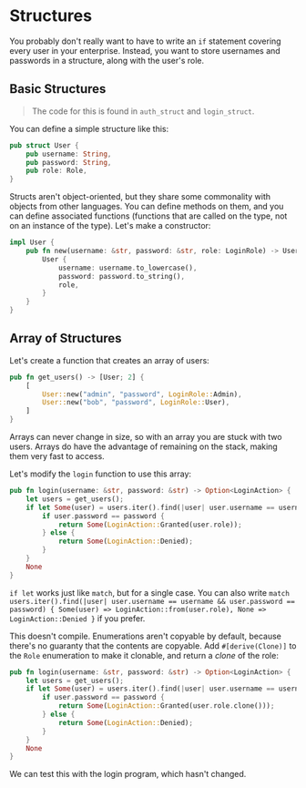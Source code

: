 # Structures

You probably don't really want to have to write an `if` statement covering every user in your enterprise. Instead, you want to store usernames and passwords in a structure, along with the user's role.

## Basic Structures

> The code for this is found in `auth_struct` and `login_struct`.

You can define a simple structure like this:

```rust
pub struct User {
    pub username: String,
    pub password: String,
    pub role: Role,
}
```

Structs aren't object-oriented, but they share some commonality with objects from other languages. You can define methods on them, and you can define associated functions (functions that are called on the type, not on an instance of the type). Let's make a constructor:

```rust
impl User {
    pub fn new(username: &str, password: &str, role: LoginRole) -> User {
        User {
            username: username.to_lowercase(),
            password: password.to_string(),
            role,
        }
    }
}
```

## Array of Structures

Let's create a function that creates an array of users:

```rust
pub fn get_users() -> [User; 2] {
    [
        User::new("admin", "password", LoginRole::Admin),
        User::new("bob", "password", LoginRole::User),
    ]
}
```

Arrays can never change in size, so with an array you are stuck with two users. Arrays do have the advantage of remaining on the stack, making them very fast to access.

Let's modify the `login` function to use this array:

```rust
pub fn login(username: &str, password: &str) -> Option<LoginAction> {
    let users = get_users();
    if let Some(user) = users.iter().find(|user| user.username == username) {
        if user.password == password {
            return Some(LoginAction::Granted(user.role));
        } else {
            return Some(LoginAction::Denied);
        }
    }
    None
}
```

`if let` works just like `match`, but for a single case. You can also write `match users.iter().find(|user| user.username == username && user.password == password) { Some(user) => LoginAction::from(user.role), None => LoginAction::Denied }` if you prefer.

This doesn't compile. Enumerations aren't copyable by default, because there's no guaranty that the contents are copyable. Add `#[derive(Clone)]` to the `Role` enumeration to make it clonable, and return a *clone* of the role:

```rust
pub fn login(username: &str, password: &str) -> Option<LoginAction> {
    let users = get_users();
    if let Some(user) = users.iter().find(|user| user.username == username) {
        if user.password == password {
            return Some(LoginAction::Granted(user.role.clone()));
        } else {
            return Some(LoginAction::Denied);
        }
    }
    None
}
```

We can test this with the login program, which hasn't changed.

